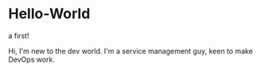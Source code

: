 # Hello-World
a first!

Hi, I'm new to the dev world.  I'm a service management guy, keen to make DevOps work.
